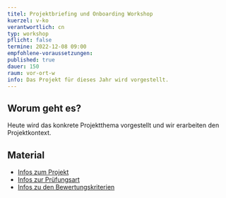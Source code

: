 ```yaml
---
titel: Projektbriefing und Onboarding Workshop
kuerzel: v-ko
verantwortlich: cn
typ: workshop
pflicht: false
termine: 2022-12-08 09:00
empfohlene-voraussetzungen: 
published: true
dauer: 150
raum: vor-ort-w
info: Das Projekt für dieses Jahr wird vorgestellt.
---
```


## Worum geht es?

Heute wird das konkrete Projektthema vorgestellt und wir erarbeiten den Projektkontext.

## Material
- [Infos zum Projekt](/mi-bachelor-screendesign-projekte/sd-2022/)
- [Infos zur Prüfungsart](/mi-bachelor-screendesign/projektpraesentationspruefung/)
- [Infos zu den Bewertungskriterien](/mi-bachelor-screendesign/niveaustufen/)
<!--
- [Miro Board für die Einstiegsaufgabe](https://miro.com/app/board/uXjVOcO7ZxE=/?invite_link_id=122169251887)
- [Miro Board für's Sammeln der Fragen](https://miro.com/app/board/uXjVOcOK8qU=/?invite_link_id=816403664652)
-->